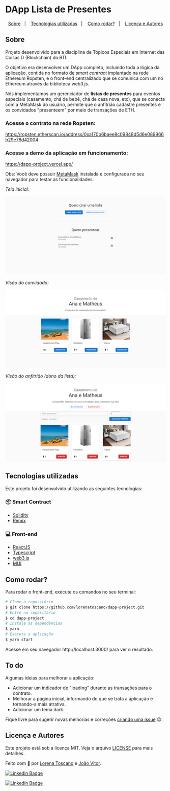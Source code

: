 # DApp Lista de Presentes

<!-- <p align="center">
   <a href="#">English (under construction)</a>&nbsp;&nbsp;&nbsp;•&nbsp;&nbsp;
   <a href="https://github.com/lorenatoscano/dapp-project/blob/main/README.md">Português (Brasil)</a>
</p> -->

<p align="center">
  <a href="#sobre">Sobre</a>&nbsp;&nbsp;&nbsp;|&nbsp;&nbsp;&nbsp;
  <a href="#tecnologias-utilizadas">Tecnologias utilizadas</a>&nbsp;&nbsp;&nbsp;|&nbsp;&nbsp;&nbsp;
  <a href="#como-rodar">Como rodar?</a>&nbsp;&nbsp;&nbsp;|&nbsp;&nbsp;&nbsp;
  <a href="#licença-e-autores">Licença e Autores</a>
</p>

## Sobre
Projeto desenvolvido para a disciplina de Tópicos Especiais em Internet das Coisas D (Blockchain) do BTI.

O objetivo era desenvolver um DApp completo, incluindo toda a lógica da aplicação, contida no formato de *smart contract* implantado na rede Ethereum Ropsten, e o front-end centralizado que se comunica com um nó Ethereum através da biblioteca web3.js.

Nós implementamos um gerenciador de **listas de presentes** para eventos especiais (casamento, chá de bebê, chá de casa nova, etc), que se conecta com a MetaMask do usuário, permite que o anfitrião cadastre presentes e os convidados "presenteem" por meio de transações de ETH.


### Acesse o contrato na rede Ropsten:
https://ropsten.etherscan.io/address/0xa170b6baee8c09848d5d6e089966b29e76d42004
### Acesse a demo da aplicação em funcionamento:
https://dapp-project.vercel.app/

Obs: Você deve possuir [MetaMask](https://metamask.io/) instalada e configurada no seu navegador para testar as funcionalidades.

_Tela inicial:_
<p align="center">
  <img src="./.github/home.png" alt="Tela inicial"/>
</p>

_Visão do convidado:_
<p align="center">
  <img src="./.github/guest-view.png" alt="Visão do convidado"/>
</p>

_Visão do anfitrião (dono da lista):_
<p align="center">
  <img src="./.github/host-view.png" alt="Visão do anfitrião"/>
</p>


## Tecnologias utilizadas

Este projeto foi desenvolvido utilizando as seguintes tecnologias:

### 📦 Smart Contract
- [Solidity](https://docs.soliditylang.org/en/v0.7.0/)
- [Remix](https://remix.ethereum.org/)

### 💻 Front-end
- [ReactJS](https://reactjs.org/)
- [Typescript](https://www.typescriptlang.org/)
- [web3.js](https://web3js.readthedocs.io/en/v1.7.0/)
- [MUI](https://mui.com/pt/)

##  Como rodar?
Para rodar o front-end, execute os comandos no seu terminal:

```bash
# Clone o repositório
$ git clone https://github.com/lorenatoscano/dapp-project.git
# Entre no repositório
$ cd dapp-project
# Instale as dependências
$ yarn
# Execute a aplicação
$ yarn start
```

Acesse em seu navegador http://localhost:3000/ para ver o resultado.

## To do
Algumas ideias para melhorar a aplicação:

- Adicionar um indicador de "loading" durante as transações para o contrato.
- Melhorar a página inicial, informando do que se trata a aplicação e tornando-a mais atrativa.
- Adicionar um tema dark.

Fique livre para sugerir novas melhorias e correções [criando uma issue](https://github.com/lorenatoscano/dapp-project/issues/new) 😉.

## Licença e Autores

Este projeto está sob a licença MIT. Veja o arquivo [LICENSE](https://github.com/lorenatoscano/dapp-project/main/LICENSE) para mais detalhes.

Feito com 💜 por [Lorena Toscano](https://github.com/lorenatoscano) e [João Vitor](https://github.com/joaovdxavier).


[![Linkedin Badge](https://img.shields.io/badge/-Lorena_Toscano-blue?style=flat-square&logo=Linkedin&logoColor=white&link=https://www.linkedin.com/in/lorena-toscano-243432183/)](https://www.linkedin.com/in/lorena-toscano-243432183/)

[![Linkedin Badge](https://img.shields.io/badge/-João_Vitor-blue?style=flat-square&logo=Linkedin&logoColor=white&link=https://www.linkedin.com/in/jo%C3%A3o-vitor-637452160/)](https://www.linkedin.com/in/jo%C3%A3o-vitor-637452160/)



